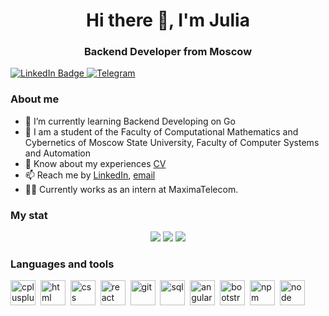<div id="header" align="center">
	<h1>Hi there 👋, I'm Julia</h1>
	<h3>Backend Developer from Moscow</h3>
</div>

<div id="badges">
  <a href="your-linkedin-URL">
    <img src="https://img.shields.io/badge/LinkedIn-blue?style=for-the-badge&logo=linkedin&logoColor=white" alt="LinkedIn Badge"/>
  </a>
  <a href="https://t.me/y_zadorozhnaya">
    <img src="https://img.shields.io/badge/Telegram-blue?style=for-the-badge&logo=telegram&logoColor=white" alt="Telegram"/>
  </a>
</div>

### About me
- 🌱 I’m currently learning Backend Developing on Go
- 📝 I am a student of the Faculty of Computational Mathematics and Cybernetics of Moscow State University, Faculty of Computer Systems and Automation
- 📄 Know about my experiences [CV](git@github.com:juliazadorozhnaya/CV.git)
- 📫 Reach me by [LinkedIn](linkedin-link), [email](mailto:j.zadorozhnaya2707@gmail.com)
- 👩‍💻 Currently works as an intern at MaximaTelecom.

### My stat
<div id="stat" align="center">
	<img src="https://github-profile-summary-cards.vercel.app/api/cards/profile-details?username=juliazadorozhnaya&theme=github_dark"/>
	<img src="https://github-profile-summary-cards.vercel.app/api/cards/most-commit-language?username=juliazadorozhnaya&theme=github_dark"/>
	<img src="https://github-profile-summary-cards.vercel.app/api/cards/stats?username=juliazadorozhnaya&theme=github_dark"/>
</div>

### Languages and tools
<img src="(https://raw.githubusercontent.com/devicons/devicon/1119b9f84c0290e0f0b38982099a2bd027a48bf1/icons/cplusplus/cplusplus-plain.svg)" title="cplusplus" width="40" height="40"/>&nbsp;
<img src="https://cdn.jsdelivr.net/gh/devicons/devicon/icons/html5/html5-original.svg" title="html" width="40" height="40"/>&nbsp;
<img src="https://cdn.jsdelivr.net/gh/devicons/devicon/icons/css3/css3-original.svg" title="css" width="40" height="40"/>&nbsp;
<img src="https://cdn.jsdelivr.net/gh/devicons/devicon/icons/react/react-original.svg" title="react" width="40" height="40"/>&nbsp;
<img src="https://cdn.jsdelivr.net/gh/devicons/devicon/icons/git/git-plain.svg" title="git" width="40" height="40"/>&nbsp;
<img src="https://cdn.jsdelivr.net/gh/devicons/devicon/icons/postgresql/postgresql-original.svg" title="sql" width="40" height="40"/>&nbsp;
<img src="https://cdn.jsdelivr.net/gh/devicons/devicon/icons/angularjs/angularjs-original.svg" title="angular" width="40" height="40"/>&nbsp;
<img src="https://cdn.jsdelivr.net/gh/devicons/devicon/icons/bootstrap/bootstrap-plain.svg" title="bootstrap" width="40" height="40"/>&nbsp;
<img src="https://cdn.jsdelivr.net/gh/devicons/devicon/icons/npm/npm-original-wordmark.svg" title="npm" width="40" height="40"/>&nbsp;
<img src="https://cdn.jsdelivr.net/gh/devicons/devicon/icons/nodejs/nodejs-original.svg" title="node" width="40" height="40"/>&nbsp;
